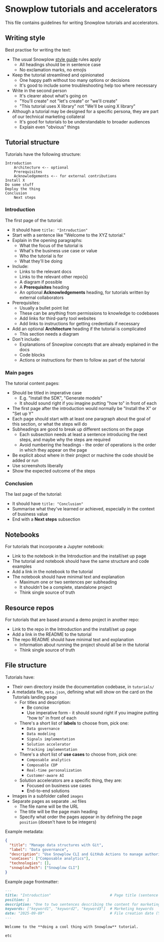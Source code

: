 
# Snowplow tutorials and accelerators

This file contains guidelines for writing Snowplow tutorials and accelerators.

## Writing style

Best practise for writing the text:
* The usual Snowplow [style guide](https://docs.snowplow.io/style-guide/) rules apply
  * All headings should be in sentence case
  * No exclamation marks, no emojis
* Keep the tutorial streamlined and opinionated
  * One happy path without too many options or decisions
  * It's good to include some troubleshooting help too where necessary
* Write in the second person
  * It's clearer about what's going on
  * "You'll create" not "let's create" or "we'll create"
  * "This tutorial uses X library" not "We'll be using X library"
* Although a tutorial may be designed for a specific persona, they are part of our technical marketing collateral
  * It's good for tutorials to be understandable to broader audiences
  * Explain even "obvious" things

## Tutorial structure

Tutorials have the following structure:

```text
Introduction
	Architecture <-- optional
	Prerequisites
	Acknowledgements <-- for external contributions
Install X
Do some stuff
Deploy the thing
Conclusion
	Next steps
```

### Introduction

The first page of the tutorial:
* It should have `title: "Introduction"`
* Start with a sentence like "Welcome to the XYZ tutorial."
* Explain in the opening paragraphs:
  * What the focus of the tutorial is
  * What's the business use case or value
  * Who the tutorial is for
  * What they'll be doing
* Include:
  * Links to the relevant docs
  * Links to the relevant other repo(s)
  * A diagram if possible
  * A **Prerequisites** heading
  * An optional **Acknowledgements** heading, for tutorials written by external collaborators
* Prerequisites:
  * Usually a bullet point list
  * These can be anything from permissions to knowledge to codebases
  * Add links for third-party tool websites
  * Add links to instructions for getting credentials if necessary
* Add an optional **Architecture** heading if the tutorial is complicated
  * This section needs a diagram
* Don't include:
  * Explanations of Snowplow concepts that are already explained in the docs
  * Code blocks
  * Actions or instructions for them to follow as part of the tutorial

### Main pages

The tutorial content pages:
* Should be titled in imperative case
  * E.g. "Install the SDK", "Generate models"
  * It should sound right if you imagine putting "how to" in front of each
* The first page after the introduction would normally be "Install the X" or "Set up Y"
* Each page should start with at least one paragraph about the goal of this section, or what the steps will do
* Subheadings are good to break up different sections on the page
  * Each subsection needs at least a sentence introducing the next steps, and maybe why the steps are required
  * Avoid numbering the headings - the order of operations is the order in which they appear on the page
* Be explicit about where in their project or machine the code should be added or run
* Use screenshots liberally
* Show the expected outcome of the steps

### Conclusion

The last page of the tutorial:
* It should have `title: "Conclusion"`
* Summarise what they've learned or achieved, especially in the context of business value
* End with a **Next steps** subsection

## Notebooks

For tutorials that incorporate a Jupyter notebook:
* Link to the notebook in the Introduction and the install/set up page
* The tutorial and notebook should have the same structure and code examples
* Add a link in the notebook to the tutorial
* The notebook should have minimal text and explanation
  * Maximum one or two sentences per subheading
  * It shouldn't be a complete, standalone project
  * Think single source of truth

## Resource repos

For tutorials that are based around a demo project in another repo:
* Link to the repo in the Introduction and the install/set up page
* Add a link in the README to the tutorial
* The repo README should have minimal text and explanation
  * Information about running the project should all be in the tutorial
  * Think single source of truth

## File structure

Tutorials have:
* Their own directory inside the documentation codebase, in `tutorials/`
* A metadata file, `meta.json`, defining what will show on the card on the Tutorials landing page
  * For titles and description:
    * Be concise
    * Use imperative form - it should sound right if you imagine putting "how to" in front of each
  * There's a short list of **labels** to choose from, pick one:
    * `Data governance`
    * `Data modeling`
    * `Signals implementation`
    * `Solution accelerator`
    * `Tracking implementation`
  * There's a short list of **use cases** to choose from, pick one:
    * `Composable analytics`
    * `Composable CDP`
    * `Real-time personalization`
    * `Customer-aware AI`
  * Solution accelerators are a specific thing, they are:
    * Focused on business use cases
    * End-to-end solutions
* Images in a subfolder called `images`
* Separate pages as separate `.md` files
  * The file name will be the URL
  * The title will be the page main heading
  * Specify what order the pages appear in by defining the page `position` (doesn't have to be integers)

Example metadata:
```json
{
  "title": "Manage data structures with Git",
  "label": "Data governance",
  "description": "Use Snowplow CLI and GitHub Actions to manage authoring and publishing for your data structures.",
  "useCases": ["Composable analytics"],
  "technologies": [],
  "snowplowTech": ["Snowplow CLI"]
}
```

Example page frontmatter:
```markdown
---
title: "Introduction"                           # Page title (sentence case)
position: 1
description: "One to two sentences describing the content for marketing purposes."
keywords: ["keyword1", "keyword2", "keyword3"]  # Marketing keywords
date: "2025-09-09"                              # File creation date (YYYY-MM-DD)
---

Welcome to the **doing a cool thing with Snowplow** tutorial.

etc
```
